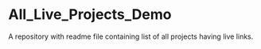 # All_Live_Projects_Demo
A repository with readme file containing list of all projects having live links.
